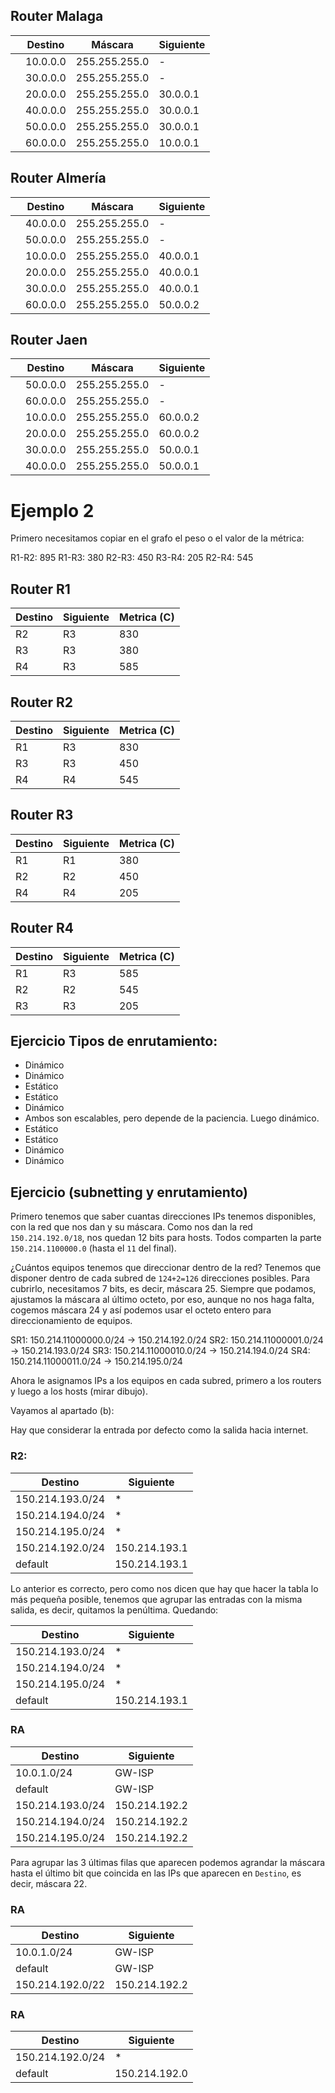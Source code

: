 ## Router Malaga
|     | Destino  | Máscara       | Siguiente |
| --- | ---      | ---           | ---       |
|     | 10.0.0.0 | 255.255.255.0 | -         |
|     | 30.0.0.0 | 255.255.255.0 | -         |
|     | 20.0.0.0 | 255.255.255.0 | 30.0.0.1  |
|     | 40.0.0.0 | 255.255.255.0 | 30.0.0.1  |
|     | 50.0.0.0 | 255.255.255.0 | 30.0.0.1  |
|     | 60.0.0.0 | 255.255.255.0 | 10.0.0.1  |

## Router Almería
|     | Destino  | Máscara       | Siguiente |
| --- | ---      | ---           | ---       |
|     | 40.0.0.0 | 255.255.255.0 | -         |
|     | 50.0.0.0 | 255.255.255.0 | -         |
|     | 10.0.0.0 | 255.255.255.0 | 40.0.0.1  |
|     | 20.0.0.0 | 255.255.255.0 | 40.0.0.1  |
|     | 30.0.0.0 | 255.255.255.0 | 40.0.0.1  |
|     | 60.0.0.0 | 255.255.255.0 | 50.0.0.2  |

## Router Jaen
|     | Destino  | Máscara       | Siguiente |
| --- | ---      | ---           | ---       |
|     | 50.0.0.0 | 255.255.255.0 | -         |
|     | 60.0.0.0 | 255.255.255.0 | -         |
|     | 10.0.0.0 | 255.255.255.0 | 60.0.0.2  |
|     | 20.0.0.0 | 255.255.255.0 | 60.0.0.2  |
|     | 30.0.0.0 | 255.255.255.0 | 50.0.0.1  |
|     | 40.0.0.0 | 255.255.255.0 | 50.0.0.1  |

# Ejemplo 2

Primero necesitamos copiar en el grafo el peso o el valor de la métrica:

R1-R2: 895
R1-R3: 380
R2-R3: 450
R3-R4: 205
R2-R4: 545

## Router R1
| Destino | Siguiente | Metrica (C) |
| ---     | ---       | ---         |
| R2      | R3        | 830         |
| R3      | R3        | 380         |
| R4      | R3        | 585         |

## Router R2
| Destino | Siguiente | Metrica (C) |
| ---     | ---       | ---         |
| R1      | R3        | 830         |
| R3      | R3        | 450         |
| R4      | R4        | 545         |

## Router R3
| Destino | Siguiente | Metrica (C) |
| ---     | ---       | ---         |
| R1      | R1        | 380         |
| R2      | R2        | 450         |
| R4      | R4        | 205         |

## Router R4
| Destino | Siguiente | Metrica (C) |
| ---     | ---       | ---         |
| R1      | R3        | 585         |
| R2      | R2        | 545         |
| R3      | R3        | 205         |

## Ejercicio Tipos de enrutamiento:

- Dinámico
- Dinámico
- Estático
- Estático
- Dinámico
- Ambos son escalables, pero depende de la paciencia. Luego dinámico.
- Estático
- Estático
- Dinámico
- Dinámico

## Ejercicio (subnetting y enrutamiento)

Primero tenemos que saber cuantas direcciones IPs tenemos disponibles, con la red que nos dan y su máscara. Como nos dan la red `150.214.192.0/18`, nos quedan 12 bits para hosts. Todos comparten la parte `150.214.1100000.0` (hasta el `11` del final).

¿Cuántos equipos tenemos que direccionar dentro de la red? Tenemos que disponer dentro de cada subred de `124+2=126` direcciones posibles. Para cubrirlo, necesitamos 7 bits, es decir, máscara 25. Siempre que podamos, ajustamos la máscara al último octeto, por eso, aunque no nos haga falta, cogemos máscara 24 y así podemos usar el octeto entero para direccionamiento de equipos.

SR1: 150.214.11000000.0/24 -> 150.214.192.0/24
SR2: 150.214.11000001.0/24 -> 150.214.193.0/24
SR3: 150.214.11000010.0/24 -> 150.214.194.0/24
SR4: 150.214.11000011.0/24 -> 150.214.195.0/24

Ahora le asignamos IPs a los equipos en cada subred, primero a los routers y luego a los hosts (mirar dibujo).

Vayamos al apartado (b):

Hay que considerar la entrada por defecto como la salida hacia internet.

### R2:

| Destino          | Siguiente     |
| ---              | ---           |
| 150.214.193.0/24 | *             |
| 150.214.194.0/24 | *             |
| 150.214.195.0/24 | *             |
| 150.214.192.0/24 | 150.214.193.1 |
| default          | 150.214.193.1 |

Lo anterior es correcto, pero como nos dicen que hay que hacer la tabla lo más pequeña posible, tenemos que agrupar las entradas con la misma salida, es decir, quitamos la penúltima. Quedando:

| Destino          | Siguiente     |
| ---              | ---           |
| 150.214.193.0/24 | *             |
| 150.214.194.0/24 | *             |
| 150.214.195.0/24 | *             |
| default          | 150.214.193.1 |

### RA

| Destino          | Siguiente     |
| ---              | ---           |
| 10.0.1.0/24      | GW-ISP        |
| default          | GW-ISP        |
| 150.214.193.0/24 | 150.214.192.2 |
| 150.214.194.0/24 | 150.214.192.2 |
| 150.214.195.0/24 | 150.214.192.2 |

Para agrupar las 3 últimas filas que aparecen podemos agrandar la máscara hasta el último bit que coincida en las IPs que aparecen en `Destino`, es decir, máscara 22.

### RA

| Destino          | Siguiente     |
| ---              | ---           |
| 10.0.1.0/24      | GW-ISP        |
| default          | GW-ISP        |
| 150.214.192.0/22 | 150.214.192.2 |

### RA

| Destino          | Siguiente     |
| ---              | ---           |
| 150.214.192.0/24 | *             |
| default          | 150.214.192.0 |

